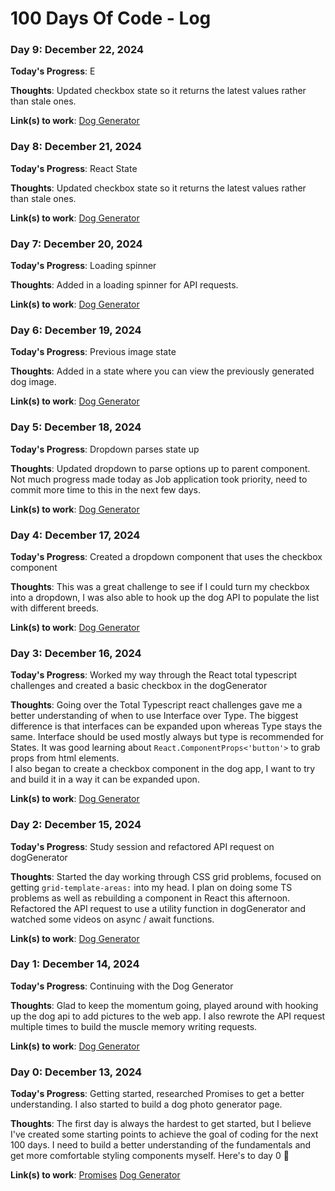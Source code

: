 # 100 Days Of Code - Log

### Day 9: December 22, 2024

**Today's Progress**: E

**Thoughts**: Updated checkbox state so it returns the latest values rather than stale ones.

**Link(s) to work**: [Dog Generator](https://github.com/charlehs/dogGenerator)
### Day 8: December 21, 2024

**Today's Progress**: React State

**Thoughts**: Updated checkbox state so it returns the latest values rather than stale ones.

**Link(s) to work**: [Dog Generator](https://github.com/charlehs/dogGenerator)

### Day 7: December 20, 2024

**Today's Progress**: Loading spinner

**Thoughts**: Added in a loading spinner for API requests.

**Link(s) to work**: [Dog Generator](https://github.com/charlehs/dogGenerator)

### Day 6: December 19, 2024

**Today's Progress**: Previous image state

**Thoughts**: Added in a state where you can view the previously generated dog image.

**Link(s) to work**: [Dog Generator](https://github.com/charlehs/dogGenerator)

### Day 5: December 18, 2024

**Today's Progress**: Dropdown parses state up

**Thoughts**: Updated dropdown to parse options up to parent component. Not much progress made today as Job application took priority, need to commit more time to this in the next few days.

**Link(s) to work**: [Dog Generator](https://github.com/charlehs/dogGenerator)

### Day 4: December 17, 2024

**Today's Progress**: Created a dropdown component that uses the checkbox component

**Thoughts**: This was a great challenge to see if I could turn my checkbox into a dropdown, I was also able to hook up the dog API to populate the list with different breeds.

**Link(s) to work**: [Dog Generator](https://github.com/charlehs/dogGenerator)

### Day 3: December 16, 2024

**Today's Progress**: Worked my way through the React total typescript challenges and created a basic checkbox in the dogGenerator

**Thoughts**: Going over the Total Typescript react challenges gave me a better understanding of when to use Interface over Type. The biggest difference is that interfaces can be expanded upon whereas Type stays the same. Interface should be used mostly always but type is recommended for States. It was good learning about `React.ComponentProps<'button'>` to grab props from html elements.
<br/>
I also began to create a checkbox component in the dog app, I want to try and build it in a way it can be expanded upon.

**Link(s) to work**: [Dog Generator](https://github.com/charlehs/dogGenerator)

### Day 2: December 15, 2024

**Today's Progress**: Study session and refactored API request on dogGenerator

**Thoughts**: Started the day working through CSS grid problems, focused on getting `grid-template-areas:` into my head. I plan on doing some TS problems as well as rebuilding a component in React this afternoon.
<br/>
Refactored the API request to use a utility function in dogGenerator and watched some videos on async / await functions.

**Link(s) to work**: [Dog Generator](https://github.com/charlehs/dogGenerator)

### Day 1: December 14, 2024

**Today's Progress**: Continuing with the Dog Generator

**Thoughts**: Glad to keep the momentum going, played around with hooking up the dog api to add pictures to the web app. I also rewrote the API request multiple times to build the muscle memory writing requests.

**Link(s) to work**: [Dog Generator](https://github.com/charlehs/dogGenerator)

### Day 0: December 13, 2024

**Today's Progress**: Getting started, researched Promises to get a better understanding. I also started to build a dog photo generator page.

**Thoughts**: The first day is always the hardest to get started, but I believe I've created some starting points to achieve the goal of coding for the next 100 days.
I need to build a better understanding of the fundamentals and get more comfortable styling components myself. Here's to day 0 🍻

**Link(s) to work**: [Promises](https://github.com/charlehs/Fundamentals/blob/main/script.js) [Dog Generator](https://github.com/charlehs/dogGenerator)
